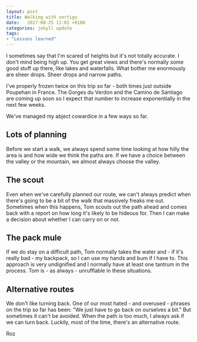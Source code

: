 ```yaml
---
layout: post
title: Walking with vertigo
date:   2017-08-25 11:01 +0100
categories: jekyll update
tags: 
- "Lessons learned"
---
```


I sometimes say that I'm scared of heights but it's not totally accurate. I don't mind being high up. You get great views and there's normally some good stuff up there, like lakes and waterfalls. What bother me enormously are sheer drops. Sheer drops and narrow paths. 

I've properly frozen twice on this trip so far - both times just outside Poupehan in France. The Gorges du Verdon and the Camino de Santiago are coming up soon so I expect that number to increase exponentially in the next few weeks. 

We've managed my abject cowardice in a few ways so far.

## Lots of planning

Before we start a walk,  we always spend some time looking at how hilly the area is and how wide we think the paths are. If we have a choice between the valley or the mountain, we almost always choose the valley. 

## The scout

Even when we've carefully planned our route, we can't always predict when there's going to be a bit of the walk that massively freaks me out. Sometimes when this happens, Tom scouts out the path ahead and comes back with a report on how long it's likely to be hideous for. Then I can make a decision about whether I can carry on or not. 

## The pack mule

If we do stay on a difficult path, Tom normally takes the water and - if it's really bad - my backpack, so I can use my hands and bum if I have to. This approach is very undignified and I normally have at least one tantrum in the process. Tom is - as always - unrufflable in these situations. 

## Alternative routes

We don't like turning back. One of our most hated - and overused - phrases on the trip so far has been: "We just have to go back on ourselves a bit." But sometimes it can't be avoided. When the path is too much, I always ask if we can turn back. Luckily, most of the time, there's an alternative route. 

Roz
